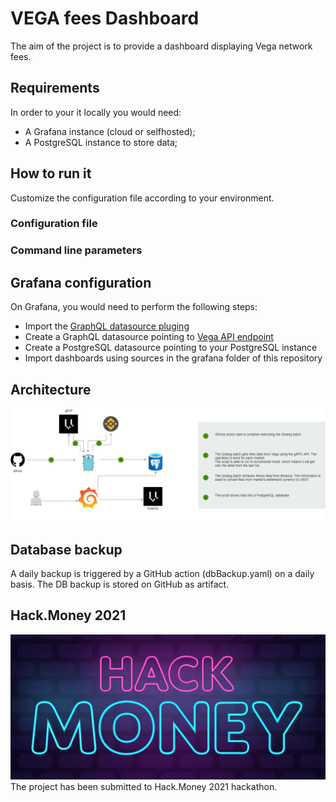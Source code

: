 # VEGA fees Dashboard
The aim of the project is to provide a dashboard displaying Vega network fees.

## Requirements
In order to your it locally you would need:
- A Grafana instance (cloud or selfhosted);
- A PostgreSQL instance to store data;
## How to run it
Customize the configuration file according to your environment. 
### Configuration file

### Command line parameters

## Grafana configuration
On Grafana, you would need to perform the following steps:
- Import the [GraphQL datasource pluging](https://grafana.com/grafana/plugins/fifemon-graphql-datasource/)
- Create a GraphQL datasource pointing to [Vega API endpoint](https://lb.testnet.vega.xyz/query)
- Create a PostgreSQL datasource pointing to your PostgreSQL instance
- Import dashboards using sources in the grafana folder of this repository 
## Architecture
 ![Infra schema](https://github.com/baldator/vega-fees/blob/master/doc/Vega-fees.png?raw=true)

## Database backup 
A daily backup is triggered by a GitHub action (dbBackup.yaml) on a daily basis. The DB backup is stored on GitHub as artifact.

## Hack.Money 2021
 ![hackmoney logo](https://github.com/baldator/vega-fees/blob/master/doc/hackMoney.png?raw=true)
The project has been submitted to Hack.Money 2021 hackathon. 